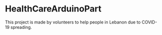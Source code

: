# HealthCareArduinoPart
This project is made by volunteers to help people in Lebanon due to COVID-19 spreading.
